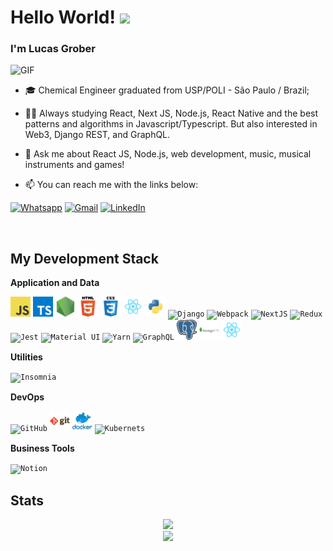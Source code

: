 # Hello World! <img src="https://github.com/souvikguria98/souvikguria98/blob/master/Hi.gif" width="30">

### I'm Lucas Grober

<img alt="GIF" src="https://miro.medium.com/max/680/1*IRGHmiGsa16stedQvIaZfw.gif" width="400">

- 🎓 Chemical Engineer graduated from USP/POLI - São Paulo / Brazil;

- :man_technologist: Always studying React, Next JS, Node.js, React Native and the best patterns and algorithms in Javascript/Typescript. But also interested in Web3, Django REST, and GraphQL.

- :speech_balloon: Ask me about React JS, Node.js, web development, music, musical instruments and games!

- :mailbox: You can reach me with the links below:

[![Whatsapp](https://img.shields.io/badge/-Whatsapp-25D366?style=for-the-badge&logo=whatsapp&logoColor=white)](https://wa.me/5511989513986)
[![Gmail](https://img.shields.io/badge/-GMAIL-D14836?style=for-the-badge&logo=gmail&logoColor=white)](mailto:grober39@gmail.com)
[![LinkedIn](https://img.shields.io/badge/-LINKEDIN-0077B5?style=for-the-badge&logo=linkedin&logoColor=white)](https://www.linkedin.com/in/lucas-grober/?locale=en_US)

<br/>

## My Development Stack

**Application and Data**

<code><img height="32" src="https://raw.githubusercontent.com/github/explore/80688e429a7d4ef2fca1e82350fe8e3517d3494d/topics/javascript/javascript.png" alt="Javascript"/></code>
<code><img height="32" src="https://raw.githubusercontent.com/github/explore/80688e429a7d4ef2fca1e82350fe8e3517d3494d/topics/typescript/typescript.png" alt="Typescript"/></code>
<code><img height="32" src="https://raw.githubusercontent.com/github/explore/80688e429a7d4ef2fca1e82350fe8e3517d3494d/topics/nodejs/nodejs.png" alt="Nodejs"/></code>
<code><img height="32" src="https://raw.githubusercontent.com/github/explore/80688e429a7d4ef2fca1e82350fe8e3517d3494d/topics/html/html.png" alt="HTML5"/></code>
<code><img height="32" src="https://raw.githubusercontent.com/github/explore/80688e429a7d4ef2fca1e82350fe8e3517d3494d/topics/css/css.png" alt="CSS"/></code>
<code><img height="32" src="https://raw.githubusercontent.com/github/explore/80688e429a7d4ef2fca1e82350fe8e3517d3494d/topics/react/react.png" alt="React"/></code>
<code><img height="32" src="https://raw.githubusercontent.com/github/explore/80688e429a7d4ef2fca1e82350fe8e3517d3494d/topics/python/python.png" alt="Python"/></code>
<code><img height="32" src="https://github.com/get-icon/geticon/raw/master/icons/django.svg" alt="Django"/></code>
<code><img height="32" src="https://github.com/get-icon/geticon/raw/master/icons/webpack.svg" alt="Webpack"/></code>
<code><img height="32" src="https://github.com/get-icon/geticon/raw/master/icons/nextjs-icon.svg" alt="NextJS"/></code>
<code><img height="32" src="https://github.com/get-icon/geticon/raw/master/icons/redux.svg" alt="Redux"/></code>
<code><img height="32" src="https://github.com/get-icon/geticon/raw/master/icons/jest.svg" alt="Jest"/></code>
<code><img height="32" src="https://github.com/get-icon/geticon/raw/master/icons/material-ui.svg" alt="Material UI"/></code>
<code><img height="32" src="https://github.com/get-icon/geticon/raw/master/icons/yarn.svg" alt="Yarn"/></code>
<code><img height="32" src="https://github.com/get-icon/geticon/raw/master/icons/graphql.svg" alt="GraphQL"/></code>
<code><img height="32" src="https://raw.githubusercontent.com/github/explore/80688e429a7d4ef2fca1e82350fe8e3517d3494d/topics/postgresql/postgresql.png" alt="PostegreSQL"/></code>
<code><img height="32" src="https://raw.githubusercontent.com/github/explore/80688e429a7d4ef2fca1e82350fe8e3517d3494d/topics/mongodb/mongodb.png" alt="MongoDB"/></code>
<code><img height="32" src="https://raw.githubusercontent.com/github/explore/80688e429a7d4ef2fca1e82350fe8e3517d3494d/topics/react-native/react-native.png" alt="React Native"/></code>

**Utilities**

<code><img height="32" src="https://dashboard.snapcraft.io/site_media/appmedia/2018/04/twitter-card-icon.png" alt="Insomnia"/></code>

**DevOps**

<code><img height="32" src="https://cdn3.iconfinder.com/data/icons/inficons/512/github.png" alt="GitHub"/></code>
<code><img height="32" src="https://raw.githubusercontent.com/github/explore/80688e429a7d4ef2fca1e82350fe8e3517d3494d/topics/git/git.png" alt="Git"/></code>
<code><img height="32" src="https://raw.githubusercontent.com/github/explore/80688e429a7d4ef2fca1e82350fe8e3517d3494d/topics/docker/docker.png" alt="Docker"/></code>
<code><img height="32" src="https://raw.githubusercontent.com/jmnote/z-icons/master/svg/kubernetes.svg" alt="Kubernets"/></code>

**Business Tools**

<code><img height="32" src="https://cdn.iconscout.com/icon/free/png-512/notion-1693557-1442598.png" alt="Notion"/></code>

## Stats

<p align="center">
  <a href="https://github.com/anuraghazra/github-readme-stats">
    <img src="https://github-readme-stats.vercel.app/api/top-langs/?username=lucasdrem&layout=compact&bg_color=0d1117&text_color=FFF&border_color=444"  height="165">
  </a>
  <br>
  <a href="https://github.com/anuraghazra/github-readme-stats">
    <img src="https://github-readme-stats.vercel.app/api/wakatime?username=lucasdrem&bg_color=0d1117&text_color=FFF&border_color=444@v3">
  </a>
</p>

<br/>

